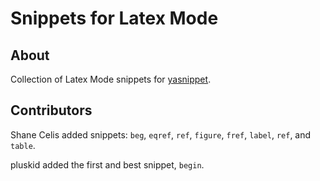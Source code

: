 Snippets for Latex Mode
=======================

About
-----

Collection of Latex Mode snippets for
[yasnippet](http://code.google.com/p/yasnippet/ "yasnippet - Google
Code").

Contributors
------------

Shane Celis added snippets: `beg`, `eqref`, `ref`, `figure`, `fref`,
`label`, `ref`, and `table`.

pluskid added the first and best snippet, `begin`.
